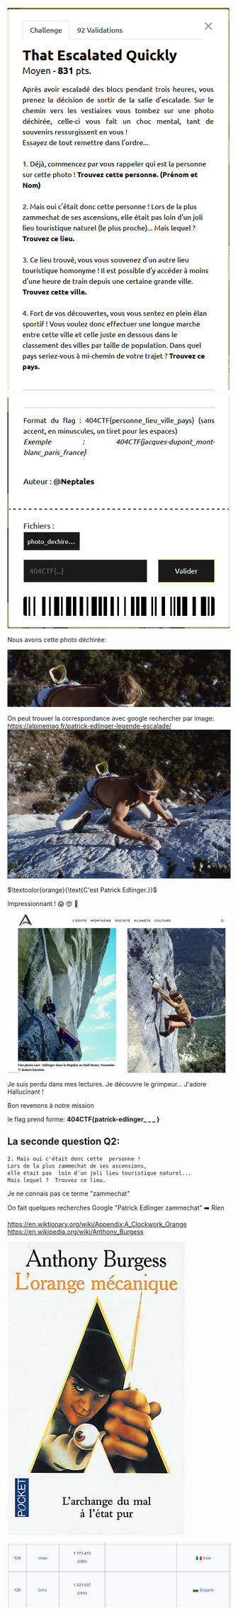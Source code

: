 ![01](https://github.com/ReZ3R0/404CTF-2024/blob/main/Images/That_Escalated_Quickly/TEQ000.png?raw=true)

![02](https://github.com/ReZ3R0/404CTF-2024/blob/main/Images/That_Escalated_Quickly/TEQ001.png?raw=true)

Nous avons cette photo déchirée:

![03](https://github.com/ReZ3R0/404CTF-2024/blob/main/Images/That_Escalated_Quickly/PhotoD.png?raw=true)

On peut trouver la correspondance avec google rechercher par image:
https://alpinemag.fr/patrick-edlinger-legende-escalade/
![04](https://github.com/ReZ3R0/404CTF-2024/blob/main/Images/That_Escalated_Quickly/PhotoPasD.png?raw=true)

$\textcolor{orange}{\text{C'est Patrick Edlinger.}}$

Impressionnant ! :scream: :heart_eyes: 🤩

![Impr](https://github.com/ReZ3R0/404CTF-2024/blob/main/Images/That_Escalated_Quickly/Imp.png?raw=true)

Je suis perdu dans mes lectures. Je découvre le grimpeur... J'adore Hallucinant !

Bon revenons à notre mission

le flag prend forme: **404CTF{patrick-edlinger_ _ _ }**

## La seconde question Q2:
```
2. Mais oui c'était donc cette  personne !  
Lors de la plus zammechat de ses ascensions, 
elle était pas  loin d'un joli lieu touristique naturel... 
Mais lequel ?  Trouvez ce lieu.
```

Je ne connais pas ce terme "zammechat" 

On fait quelques recherches Google "Patrick Edlinger zammechat" :arrow_right: Rien


https://en.wiktionary.org/wiki/Appendix:A_Clockwork_Orange
https://en.wikipedia.org/wiki/Anthony_Burgess

![AB-OM](https://github.com/ReZ3R0/404CTF-2024/blob/main/Images/That_Escalated_Quickly/L-orange-mecanique.jpg?raw=true)



![05](https://github.com/ReZ3R0/404CTF-2024/blob/main/Images/That_Escalated_Quickly/wiki.png?raw=true)
